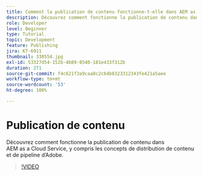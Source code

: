```yaml
---
title: Comment la publication de contenu fonctionne-t-elle dans AEM as a Cloud Service ?
description: Découvrez comment fonctionne la publication de contenu dans AEM as a Cloud Service, y compris les concepts de distribution de contenu et de pipeline d’Adobe.
role: Developer
level: Beginner
type: Tutorial
topic: Development
feature: Publishing
jira: KT-6911
thumbnail: 330554.jpg
exl-id: 53327d54-152b-4b89-8540-181e433f312b
duration: 271
source-git-commit: f4c621f3a9caa8c2c64b8323312343fe421a5aee
workflow-type: tm+mt
source-wordcount: '53'
ht-degree: 100%

---
```


# Publication de contenu

Découvrez comment fonctionne la publication de contenu dans AEM as a Cloud Service, y compris les concepts de distribution de contenu et de pipeline d’Adobe.

>[!VIDEO](https://video.tv.adobe.com/v/330554?quality=12&learn=on)
